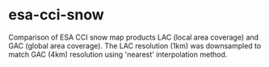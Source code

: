 # esa-cci-snow
Comparison of ESA CCI snow map products LAC (local area coverage) and GAC (global area coverage). The LAC resolution (1km) was downsampled to match GAC (4km) resolution using 'nearest' interpolation method. 
